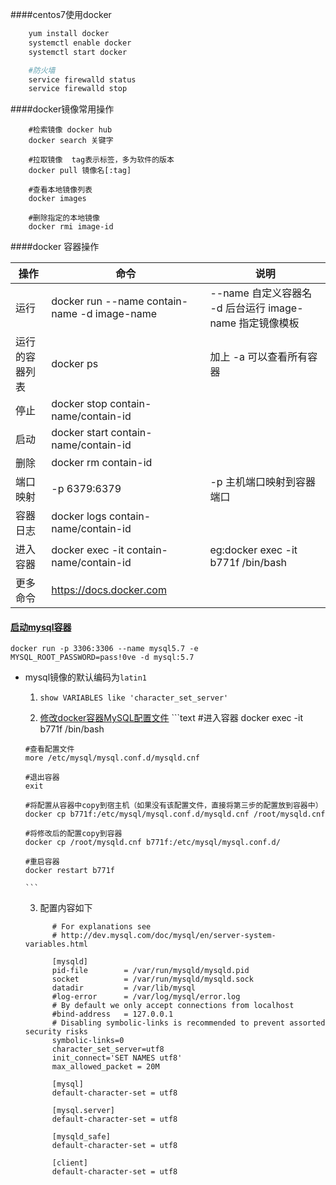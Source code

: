 
####centos7使用docker
```bash
    yum install docker
    systemctl enable docker
    systemctl start docker

    #防火墙
    service firewalld status
    service firewalld stop
```

####docker镜像常用操作
```
    #检索镜像 docker hub
    docker search 关键字

    #拉取镜像  tag表示标签，多为软件的版本
    docker pull 镜像名[:tag]

    #查看本地镜像列表
    docker images

    #删除指定的本地镜像
    docker rmi image-id

```

####docker 容器操作

| 操作 | 命令 | 说明 |
| ---- | ---- | ---- |
| 运行 | docker run --name contain-name -d image-name | --name 自定义容器名 -d 后台运行 image-name 指定镜像模板|
| 运行的容器列表 | docker ps | 加上 -a 可以查看所有容器|
| 停止 | docker stop contain-name/contain-id  ||
| 启动 | docker start contain-name/contain-id ||
| 删除 | docker rm contain-id||
| 端口映射 | -p 6379:6379 | -p 主机端口映射到容器端口|
| 容器日志 | docker logs contain-name/contain-id ||
| 进入容器 | docker exec -it contain-name/contain-id | eg:docker exec -it b771f /bin/bash|
| 更多命令  | https://docs.docker.com ||


#### [启动mysql容器](https://hub.docker.com/_/mysql)

``docker run -p 3306:3306 --name mysql5.7 -e MYSQL_ROOT_PASSWORD=pass!0ve -d mysql:5.7``

+ mysql镜像的默认编码为`latin1`

    1) `show VARIABLES like 'character_set_server'`
    
    2) [修改docker容器MySQL配置文件](https://blog.csdn.net/zhaoyajie1011/article/details/98623666?depth_1-utm_source=distribute.pc_relevant.none-task-blog-BlogCommendFromBaidu-1&utm_source=distribute.pc_relevant.none-task-blog-BlogCommendFromBaidu-1)
      ```text
      #进入容器
      docker exec -it b771f /bin/bash
      
      #查看配置文件
      more /etc/mysql/mysql.conf.d/mysqld.cnf
      
      #退出容器
      exit
      
      #将配置从容器中copy到宿主机（如果没有该配置文件，直接将第三步的配置放到容器中）
      docker cp b771f:/etc/mysql/mysql.conf.d/mysqld.cnf /root/mysqld.cnf

      #将修改后的配置copy到容器  
      docker cp /root/mysqld.cnf b771f:/etc/mysql/mysql.conf.d/
      
      #重启容器
      docker restart b771f 

      ```
    
    
    3) 配置内容如下
    
    ```text
          # For explanations see
          # http://dev.mysql.com/doc/mysql/en/server-system-variables.html
          
          [mysqld]
          pid-file        = /var/run/mysqld/mysqld.pid
          socket          = /var/run/mysqld/mysqld.sock
          datadir         = /var/lib/mysql
          #log-error      = /var/log/mysql/error.log
          # By default we only accept connections from localhost
          #bind-address   = 127.0.0.1
          # Disabling symbolic-links is recommended to prevent assorted security risks
          symbolic-links=0
          character_set_server=utf8
          init_connect='SET NAMES utf8'
          max_allowed_packet = 20M
          
          [mysql]
          default-character-set = utf8
          
          [mysql.server]
          default-character-set = utf8
          
          [mysqld_safe]
          default-character-set = utf8
          
          [client]
          default-character-set = utf8
    ```
    

